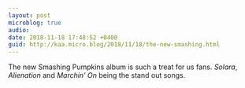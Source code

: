 ```yaml
---
layout: post
microblog: true
audio: 
date: 2018-11-18 17:48:52 +0400
guid: http://kaa.micro.blog/2018/11/18/the-new-smashing.html
---
```

The new Smashing Pumpkins album is such a treat for us fans. _Solara_, _Alienation_ and _Marchin’ On_ being the stand out songs.
